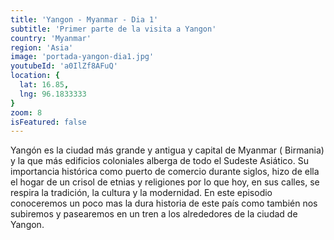 ```yaml
---
title: 'Yangon - Myanmar - Dia 1'
subtitle: 'Primer parte de la visita a Yangon'
country: 'Myanmar'
region: 'Asia'
image: 'portada-yangon-dia1.jpg'
youtubeId: 'a0IlZf8AFuQ'
location: {
  lat: 16.85,
  lng: 96.1833333
}
zoom: 8
isFeatured: false
---
```


Yangón es la ciudad más grande y antigua y capital de Myanmar ( Birmania) y la que más edificios coloniales alberga de todo el Sudeste Asiático. Su importancia histórica como puerto de comercio durante siglos, hizo de ella el hogar de un crisol de etnias y religiones por lo que hoy, en sus calles, se respira la tradición, la cultura y la modernidad. En este episodio conoceremos un poco mas la dura historia de este país como también nos subiremos y pasearemos en un tren a los alrededores de la ciudad de Yangon.